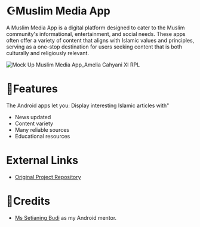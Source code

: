 # ☪️Muslim Media App
A Muslim Media App is a digital platform designed to cater to the Muslim community's informational, entertainment, and social needs. These apps often offer a variety of content that aligns with Islamic values and principles, serving as a one-stop destination for users seeking content that is both culturally and religiously relevant. 


![Mock Up Muslim Media App_Amelia Cahyani XI RPL](https://github.com/ameliacahyanii/Muslim_Media_App/assets/110214422/b3534d68-607c-43dd-99e2-133f26afc912)


# 📑Features
The Android apps let you: 
Display interesting Islamic articles with"
- News updated
- Content variety
- Many reliable sources
- Educational resources

# External Links
- [Original Project Repository](https://github.com/ameliacahyanii/Muslim_Media_App)

# 📢Credits
- [Ms Setianing Budi](https://github.com/setianing-budi) as my Android mentor.
